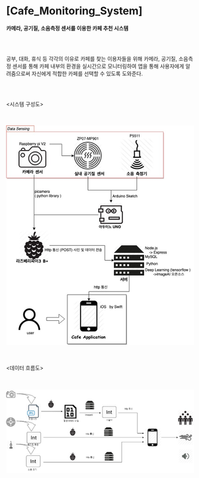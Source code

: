 # [Cafe_Monitoring_System]

<p><b>카메라, 공기질, 소음측정 센서를 이용한 카페 추천 시스템</b></p>
<br><br>

<p>공부, 대화, 휴식 등 각각의 이유로 카페를 찾는 이용자들을 위해 카메라, 공기질, 소음측정 센서를 통해 카페 내부의 환경을 실시간으로 모니터링하여 앱을 통해 사용자에게 알려줌으로써 자신에게 적합한 카페를 선택할 수 있도록 도와준다.</p>
<br><br>






<p><시스템 구성도></p>
<br><br>
<img src="/Image/Cafe_application_system.jpg">
<br><br><br>



<p><데이터 흐름도></p>
<br><br>
<img src="/Image/data_flowchart.jpg">

